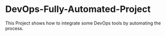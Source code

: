 # DevOps-Fully-Automated-Project
This Project shows how to integrate some DevOps tools by automating the process.
